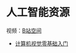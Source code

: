 # 人工智能资源
视频：[B站空间](https://space.bilibili.com/384630475)
+ [计算机视觉零基础入门](https://www.bilibili.com/video/av71769772)